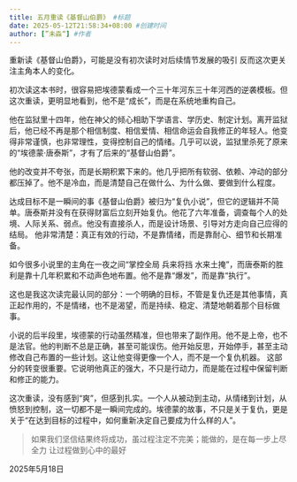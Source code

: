 ```yaml
---
title: 五月重读《基督山伯爵》 #标题
date: 2025-05-12T21:58:34+08:00 #创建时间
author: [”未淼“] #作者
---
```




重新读《基督山伯爵》，可能是没有初次读时对后续情节发展的吸引 反而这次更关注主角本人的变化。

初次读这本书时，很容易把埃德蒙看成一个三十年河东三十年河西的逆袭模板。但这次重读，更明显地看到，他不是“成长”，而是在系统地重构自己。

他在监狱里十四年，他在神父的倾心相助下学语言、学历史、制定计划。离开监狱后，他已经不再是那个相信制度、相信爱情、相信命运会自我修正的年轻人。他变得非常谨慎，也非常理性，变得控制自己的情绪。几乎可以说，监狱里杀死了原来的“埃德蒙·唐泰斯”，才有了后来的“基督山伯爵”。

他的改变并不夸张，而是长期积累下来的。他几乎把所有软弱、依赖、冲动的部分都压掉了。他不是冷血，而是清楚自己在做什么、为什么做、要做到什么程度。

达成目标不是一瞬间的事《基督山伯爵》被归为“复仇小说”，但它的逻辑并不简单。唐泰斯并没有在获得财富后立刻开始复仇。他花了六年准备，调查每个人的处境、人际关系、弱点。他没有直接杀人，而是设计场景、引导对方走向自己应得的结局。
他非常清楚：真正有效的行动，不是靠情绪，而是靠耐心、细节和长期准备。

如今很多小说里的主角在一夜之间“掌控全局 兵来将挡 水来土掩”，而唐泰斯的胜利是靠十几年积累和不动声色地布置。他不是靠“爆发”，而是靠“执行”。

这也是我这次读完最认同的部分：一个明确的目标，不管是复仇还是其他事情，真正起作用的，不是情绪，也不是渴望，而是持续、稳定、清楚地朝着那个目标做事。

小说的后半段里，埃德蒙的行动虽然精准，但也带来了副作用。他不是上帝，也不是法官。他的判断不总是正确，甚至可能误伤。他开始反思，开始停手，甚至主动修改自己布置的一些计划。这让他变得更像一个人，而不是一个复仇机器。
这部分的转变很重要。它说明他真正的强大，不只是行动力，而是能在过程中保留判断和修正的能力。

这次重读，没有感到“爽”，但感到扎实。一个人从被动到主动，从情绪到计划，从愤怒到控制，这一切都不是一瞬间完成的。埃德蒙的故事，不只是关于复仇，更是关于“在达到目标的过程中，如何重新决定自己要成为什么样的人”。

>如果我们坚信结果终将成功，虽过程注定不完美；能做的，是在每一步上尽全力 让过程做到心中的最好

  2025年5月18日